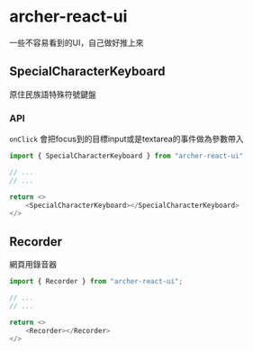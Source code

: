 # archer-react-ui
一些不容易看到的UI，自己做好推上來

## SpecialCharacterKeyboard
原住民族語特殊符號鍵盤

### API
`onClick` 會把focus到的目標input或是textarea的事件做為參數帶入

```javascript
import { SpecialCharacterKeyboard } from "archer-react-ui"

// ...
// ...

return <>
    <SpecialCharacterKeyboard></SpecialCharacterKeyboard>
</>
```

## Recorder
網頁用錄音器
```javascript
import { Recorder } from "archer-react-ui";

// ...
// ...

return <>
    <Recorder></Recorder>
</>
```
